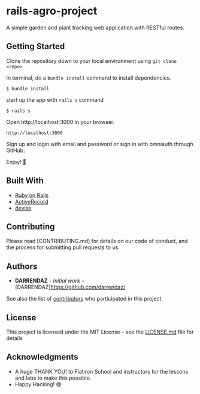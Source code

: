 # rails-agro-project

A simple garden and plant tracking web application with RESTful routes.

## Getting Started

Clone the repository down to your local environment using `git clone <repo>`

In terminal, do a `bundle install` command to install dependencies.

```
$ bundle install
```

start up the app with `rails s` command

```
$ rails s
```

Open http://localhost:3000 in your browser.

```
http://localhost:3000
```

Sign up and login with email and password or sign in with omniauth through GitHub.

Enjoy! 🙂

## Built With

- [Ruby on Rails](https://guides.rubyonrails.org/)
- [ActiveRecord](https://guides.rubyonrails.org/active_record_basics.html)
- [devise](https://github.com/plataformatec/devise)

## Contributing

Please read [CONTRIBUTING.md] for details on our code of conduct, and the process for submitting pull requests to us.

## Authors

- **DARRENDAZ** - _Initial work_ - [DARRENDAZ]https://github.com/darrendaz/

See also the list of [contributors](https://github.com/your/project/contributors) who participated in this project.

## License

This project is licensed under the MIT License - see the [LICENSE.md](LICENSE.md) file for details

## Acknowledgments

- A huge THANK YOU! to Flatiron School and instructors for the lessons and labs to make this possible.
- Happy Hacking! 😄
